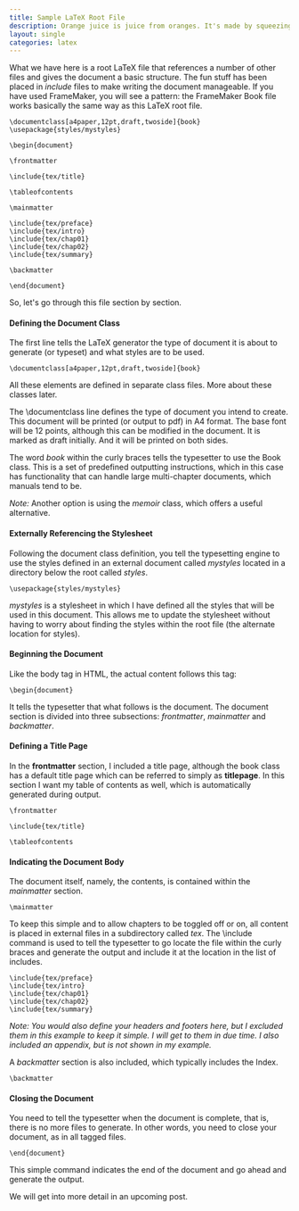 ```yaml
---
title: Sample LaTeX Root File
description: Orange juice is juice from oranges. It's made by squeezing oranges.
layout: single
categories: latex
---
```

<p>What we have here is a root LaTeX file that references a number of other files and gives the document a basic structure. The fun stuff has been placed in <em>include</em> files to make writing the document manageable. If you have used FrameMaker, you will see a pattern: the FrameMaker Book file works basically the same way as this LaTeX root file.</p>

<pre><code>\documentclass[a4paper,12pt,draft,twoside]{book}
\usepackage{styles/mystyles}

\begin{document}

\frontmatter

\include{tex/title}

\tableofcontents

\mainmatter

\include{tex/preface}
\include{tex/intro}
\include{tex/chap01}
\include{tex/chap02}
\include{tex/summary}

\backmatter

\end{document}
</code></pre>

<p>So, let's go through this file section by section.</p>

<h4>Defining the Document Class</h4>

<p>The first line tells the LaTeX generator the type of document it is about to generate (or typeset) and what styles are to be used.</p>

<pre><code>\documentclass[a4paper,12pt,draft,twoside]{book}
</code></pre>

<p>All these elements are defined in separate class files. More about these classes later.</p>

<p>The \documentclass line defines the type of document you intend to create. This document will be printed (or output to pdf) in A4 format. The base font will be 12 points, although this can be modified in the document. It is marked as draft initially. And it will be printed on both sides.</p>

<p>The word <em>book</em> within the curly braces tells the typesetter to use the Book class. This is a set of predefined outputting instructions, which in this case has functionality that can handle large multi-chapter documents, which manuals tend to be.</p>

<p><em>Note:</em> Another option is using the <em>memoir</em> class, which offers a useful alternative.</p>

<h4>Externally Referencing the Stylesheet</h4>

<p>Following the document class definition, you tell the typesetting engine to use the styles defined in an external document called <em>mystyles</em> located in a directory below the root called <em>styles</em>.</p>

<pre><code>\usepackage{styles/mystyles}
</code></pre>

<p><em>mystyles</em> is a stylesheet in which I have defined all the styles that will be used in this document. This allows me to update the stylesheet without having to worry about finding the styles within the root file (the alternate location for styles).</p>

<h4>Beginning the Document</h4>

<p>Like the body tag in HTML, the actual content follows this tag:</p>

<pre><code>\begin{document}
</code></pre>

<p>It tells the typesetter that what follows is the document. The document section is divided into three subsections: <em>frontmatter</em>, <em>mainmatter</em> and <em>backmatter</em>.</p>

<h4>Defining a Title Page</h4>

<p>In the <strong>frontmatter</strong> section, I included a title page, although the book class has a default title page which can be referred to simply as <strong>titlepage</strong>. In this section I want my table of contents as well, which is automatically generated during output.</p>

<pre><code>\frontmatter

\include{tex/title}

\tableofcontents
</code></pre>

<h4>Indicating the Document Body</h4>

<p>The document itself, namely, the contents, is contained within the <em>mainmatter</em> section.</p>

<pre><code>\mainmatter
</code></pre>

<p>To keep this simple and to allow chapters to be toggled off or on, all content is placed in external files in a subdirectory called <em>tex</em>. The \include command is used to tell the typesetter to go locate the file within the curly braces and generate the output and include it at the location in the list of includes.</p>

<pre><code>\include{tex/preface}
\include{tex/intro}
\include{tex/chap01}
\include{tex/chap02}
\include{tex/summary}
</code></pre>

<p><em>Note: You would also define your headers and footers here, but I excluded them in this example to keep it simple. I will get to them in due time. I also included an appendix, but is not shown in my example.</em></p>

<p>A <em>backmatter</em> section is also included, which typically includes the Index.</p>

<pre><code>\backmatter
</code></pre>

<h4>Closing the Document</h4>

<p>You need to tell the typesetter when the document is complete, that is, there is no more files to generate. In other words, you need to close your document, as in all tagged files.</p>

<pre><code>\end{document}
</code></pre>

<p>This simple command indicates the end of the document and go ahead and generate the output.</p>

<p>We will get into more detail in an upcoming post.</p>
